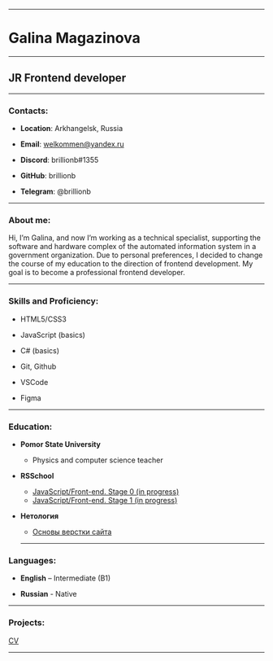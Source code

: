 -----------------
# Galina Magazinova

*********

## JR Frontend developer


*********

### Contacts:
* **Location**: Arkhangelsk, Russia

* **Email**: welkommen@yandex.ru

* **Discord**: brillionb#1355

* **GitHub**: brillionb

* **Telegram**: @brillionb

*********

### About me:
Hi, I’m Galina, and now I’m working as a technical specialist, supporting the software and hardware complex of the  automated information system in a government organization. Due to personal preferences, I decided to change the course of my education to the direction of frontend development. My goal is to become a professional frontend developer.

*********

### Skills and Proficiency:

* HTML5/CSS3

* JavaScript (basics)

* C# (basics)

* Git, Github

* VSCode

* Figma

*********

### Education:
* **Pomor State University**
   * Physics and computer science teacher

* **RSSchool**
    * [JavaScript/Front-end. Stage 0 (in progress)](https://rs.school/js-stage0/)
    * [JavaScript/Front-end. Stage 1 (in progress)](https://rs.school/js/)

* **Нетология**
    * [Основы верстки сайта](https://netology.ru/sharing/ff06f1bf3ff22f5b06f7c3ddc1351291)

    **********


### Languages:

* **English** – Intermediate (B1)

* **Russian** - Native

*********

### Projects:

[CV](https://brillionb.github.io/rsschool-cv/cv)

*********